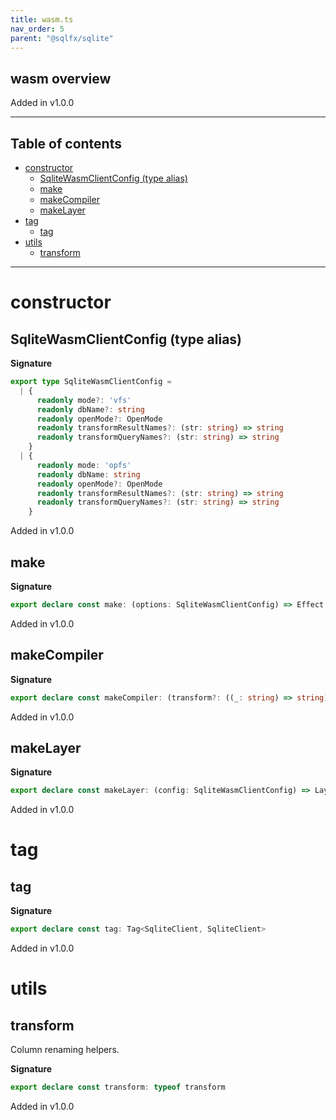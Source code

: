 ```yaml
---
title: wasm.ts
nav_order: 5
parent: "@sqlfx/sqlite"
---
```


## wasm overview

Added in v1.0.0

---

<h2 class="text-delta">Table of contents</h2>

- [constructor](#constructor)
  - [SqliteWasmClientConfig (type alias)](#sqlitewasmclientconfig-type-alias)
  - [make](#make)
  - [makeCompiler](#makecompiler)
  - [makeLayer](#makelayer)
- [tag](#tag)
  - [tag](#tag-1)
- [utils](#utils)
  - [transform](#transform)

---

# constructor

## SqliteWasmClientConfig (type alias)

**Signature**

```ts
export type SqliteWasmClientConfig =
  | {
      readonly mode?: 'vfs'
      readonly dbName?: string
      readonly openMode?: OpenMode
      readonly transformResultNames?: (str: string) => string
      readonly transformQueryNames?: (str: string) => string
    }
  | {
      readonly mode: 'opfs'
      readonly dbName: string
      readonly openMode?: OpenMode
      readonly transformResultNames?: (str: string) => string
      readonly transformQueryNames?: (str: string) => string
    }
```

Added in v1.0.0

## make

**Signature**

```ts
export declare const make: (options: SqliteWasmClientConfig) => Effect.Effect<Scope, never, SqliteClient>
```

Added in v1.0.0

## makeCompiler

**Signature**

```ts
export declare const makeCompiler: (transform?: ((_: string) => string) | undefined) => Statement.Compiler
```

Added in v1.0.0

## makeLayer

**Signature**

```ts
export declare const makeLayer: (config: SqliteWasmClientConfig) => Layer.Layer<never, never, SqliteClient>
```

Added in v1.0.0

# tag

## tag

**Signature**

```ts
export declare const tag: Tag<SqliteClient, SqliteClient>
```

Added in v1.0.0

# utils

## transform

Column renaming helpers.

**Signature**

```ts
export declare const transform: typeof transform
```

Added in v1.0.0
